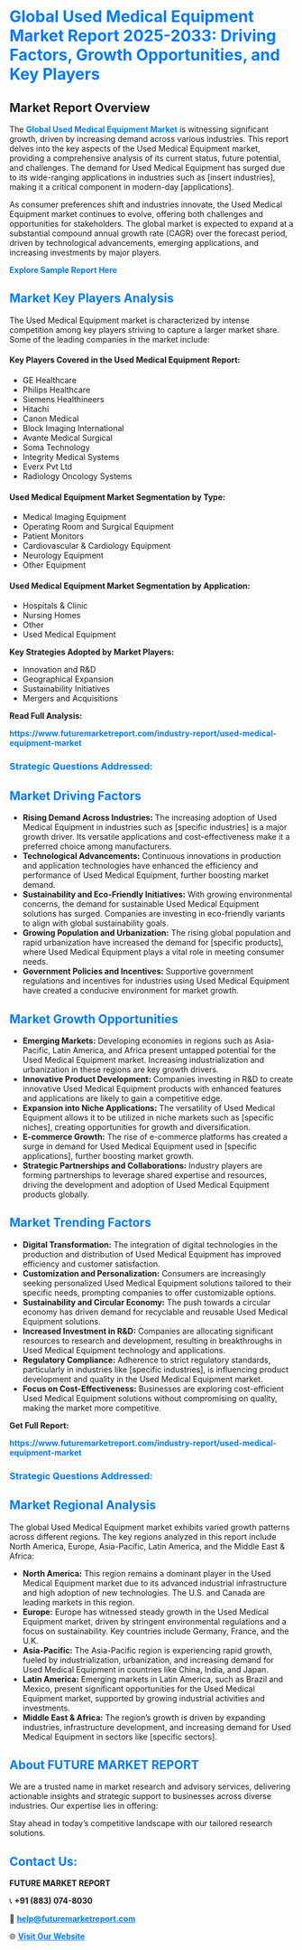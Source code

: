 <h1 style="color: #007BFF;">Global Used Medical Equipment Market Report 2025-2033: Driving Factors, Growth Opportunities, and Key Players</h1>

<section id="overview">
<h2>Market Report Overview</h2>
<p>The <a href="https://www.futuremarketreport.com/industry-report/used-medical-equipment-market" style="color: #007BFF; text-decoration: none;"><strong>Global Used Medical Equipment Market</strong></a> is witnessing significant growth, driven by increasing demand across various industries. This report delves into the key aspects of the Used Medical Equipment market, providing a comprehensive analysis of its current status, future potential, and challenges. The demand for Used Medical Equipment has surged due to its wide-ranging applications in industries such as [insert industries], making it a critical component in modern-day [applications].</p>
<p>As consumer preferences shift and industries innovate, the Used Medical Equipment market continues to evolve, offering both challenges and opportunities for stakeholders. The global market is expected to expand at a substantial compound annual growth rate (CAGR) over the forecast period, driven by technological advancements, emerging applications, and increasing investments by major players.</p>
</section>

<section id="overview">
<p><a href="https://www.futuremarketreport.com/request-sample/reportId=124108" style="color: #007BFF; text-decoration: none;"><strong>Explore Sample Report Here</strong></a></p>
</section>

<section id="key-players">
<h2 style="color: #007BFF;">Market Key Players Analysis</h2>
<p>The Used Medical Equipment market is characterized by intense competition among key players striving to capture a larger market share. Some of the leading companies in the market include:</p>
<h4>Key Players Covered in the Used Medical Equipment Report:</h4>
<ul><li>GE Healthcare</li><li>Philips Healthcare</li><li>Siemens Healthineers</li><li>Hitachi</li><li>Canon Medical</li><li>Block Imaging International</li><li>Avante Medical Surgical</li><li>Soma Technology</li><li>Integrity Medical Systems</li><li>Everx Pvt Ltd</li><li>Radiology Oncology Systems</li></ul>
<h4>Used Medical Equipment Market Segmentation by Type:</h4>
<ul><li>Medical Imaging Equipment</li><li>Operating Room and Surgical Equipment</li><li>Patient Monitors</li><li>Cardiovascular &amp; Cardiology Equipment</li><li>Neurology Equipment</li><li>Other Equipment</li></ul>

<h4>Used Medical Equipment Market Segmentation by Application:</h4>
<ul><li>Hospitals &amp; Clinic</li><li>Nursing Homes</li><li>Other</li><li>Used Medical Equipment</li></ul>
<p><strong>Key Strategies Adopted by Market Players:</strong></p>
<ul>
<li>Innovation and R&D</li>
<li>Geographical Expansion</li>
<li>Sustainability Initiatives</li>
<li>Mergers and Acquisitions</li>
</ul>
</section>

<section>
<p><strong>Read Full Analysis: </strong></p><a href="https://www.futuremarketreport.com/industry-report/used-medical-equipment-market" style="color: #007BFF; text-decoration: none;"><strong>https://www.futuremarketreport.com/industry-report/used-medical-equipment-market</strong></a>
<h3 style="color: #007BFF;">Strategic Questions Addressed:</h3>
</section>

<section id="driving-factors">
<h2 style="color: #007BFF;">Market Driving Factors</h2>
<ul>
<li><strong>Rising Demand Across Industries:</strong> The increasing adoption of Used Medical Equipment in industries such as [specific industries] is a major growth driver. Its versatile applications and cost-effectiveness make it a preferred choice among manufacturers.</li>
<li><strong>Technological Advancements:</strong> Continuous innovations in production and application technologies have enhanced the efficiency and performance of Used Medical Equipment, further boosting market demand.</li>
<li><strong>Sustainability and Eco-Friendly Initiatives:</strong> With growing environmental concerns, the demand for sustainable Used Medical Equipment solutions has surged. Companies are investing in eco-friendly variants to align with global sustainability goals.</li>
<li><strong>Growing Population and Urbanization:</strong> The rising global population and rapid urbanization have increased the demand for [specific products], where Used Medical Equipment plays a vital role in meeting consumer needs.</li>
<li><strong>Government Policies and Incentives:</strong> Supportive government regulations and incentives for industries using Used Medical Equipment have created a conducive environment for market growth.</li>
</ul>
</section>

<section id="growth-opportunities">
<h2 style="color: #007BFF;">Market Growth Opportunities</h2>
<ul>
<li><strong>Emerging Markets:</strong> Developing economies in regions such as Asia-Pacific, Latin America, and Africa present untapped potential for the Used Medical Equipment market. Increasing industrialization and urbanization in these regions are key growth drivers.</li>
<li><strong>Innovative Product Development:</strong> Companies investing in R&D to create innovative Used Medical Equipment products with enhanced features and applications are likely to gain a competitive edge.</li>
<li><strong>Expansion into Niche Applications:</strong> The versatility of Used Medical Equipment allows it to be utilized in niche markets such as [specific niches], creating opportunities for growth and diversification.</li>
<li><strong>E-commerce Growth:</strong> The rise of e-commerce platforms has created a surge in demand for Used Medical Equipment used in [specific applications], further boosting market growth.</li>
<li><strong>Strategic Partnerships and Collaborations:</strong> Industry players are forming partnerships to leverage shared expertise and resources, driving the development and adoption of Used Medical Equipment products globally.</li>
</ul>
</section>

<section id="trending-factors">
<h2 style="color: #007BFF;">Market Trending Factors</h2>
<ul>
<li><strong>Digital Transformation:</strong> The integration of digital technologies in the production and distribution of Used Medical Equipment has improved efficiency and customer satisfaction.</li>
<li><strong>Customization and Personalization:</strong> Consumers are increasingly seeking personalized Used Medical Equipment solutions tailored to their specific needs, prompting companies to offer customizable options.</li>
<li><strong>Sustainability and Circular Economy:</strong> The push towards a circular economy has driven demand for recyclable and reusable Used Medical Equipment solutions.</li>
<li><strong>Increased Investment in R&D:</strong> Companies are allocating significant resources to research and development, resulting in breakthroughs in Used Medical Equipment technology and applications.</li>
<li><strong>Regulatory Compliance:</strong> Adherence to strict regulatory standards, particularly in industries like [specific industries], is influencing product development and quality in the Used Medical Equipment market.</li>
<li><strong>Focus on Cost-Effectiveness:</strong> Businesses are exploring cost-efficient Used Medical Equipment solutions without compromising on quality, making the market more competitive.</li>
</ul>
</section>

<section>
<p><strong>Get Full Report: </strong></p><a href="https://www.futuremarketreport.com/industry-report/used-medical-equipment-market" style="color: #007BFF; text-decoration: none;"><strong>https://www.futuremarketreport.com/industry-report/used-medical-equipment-market</strong></a>
<h3 style="color: #007BFF;">Strategic Questions Addressed:</h3>
</section>


<section id="regional-analysis">
<h2 style="color: #007BFF;">Market Regional Analysis</h2>
<p>The global Used Medical Equipment market exhibits varied growth patterns across different regions. The key regions analyzed in this report include North America, Europe, Asia-Pacific, Latin America, and the Middle East & Africa:</p>
<ul>
<li><strong>North America:</strong> This region remains a dominant player in the Used Medical Equipment market due to its advanced industrial infrastructure and high adoption of new technologies. The U.S. and Canada are leading markets in this region.</li>
<li><strong>Europe:</strong> Europe has witnessed steady growth in the Used Medical Equipment market, driven by stringent environmental regulations and a focus on sustainability. Key countries include Germany, France, and the U.K.</li>
<li><strong>Asia-Pacific:</strong> The Asia-Pacific region is experiencing rapid growth, fueled by industrialization, urbanization, and increasing demand for Used Medical Equipment in countries like China, India, and Japan.</li>
<li><strong>Latin America:</strong> Emerging markets in Latin America, such as Brazil and Mexico, present significant opportunities for the Used Medical Equipment market, supported by growing industrial activities and investments.</li>
<li><strong>Middle East & Africa:</strong> The region’s growth is driven by expanding industries, infrastructure development, and increasing demand for Used Medical Equipment in sectors like [specific sectors].</li>
</ul>
</section>

<footer>
<h2 style="color: #007BFF;">About FUTURE MARKET REPORT</h2>
<p>We are a trusted name in market research and advisory services, delivering actionable insights and strategic support to businesses across diverse industries. Our expertise lies in offering:</p>

<p>Stay ahead in today’s competitive landscape with our tailored research solutions.</p>

<h2 style="color: #007BFF;">Contact Us:</h2>
<p><strong>FUTURE MARKET REPORT</strong></p>
<p>📞 <strong>+91 (883) 074-8030</strong></p>
<p>📧 <strong><a href="mailto:help@futuremarketreport.com" style="color: #007BFF;">help@futuremarketreport.com</a></strong></p>
<p>🌐 <strong><a href="https://www.futuremarketreport.com/" style="color: #007BFF;">Visit Our Website</a></strong></p>
</footer>